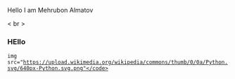 
Hello I am Mehrubon Almatov


< br >
### HEllo
<code>img src="https://upload.wikimedia.org/wikipedia/commons/thumb/0/0a/Python.svg/640px-Python.svg.png"</code>
